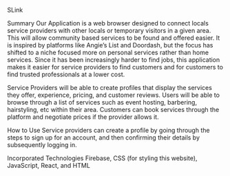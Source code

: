 SLink

Summary
Our Application is a web browser designed to connect locals service providers with other locals or temporary visitors in a given area. This will allow community based services to be found and offered easier. It is inspired by platforms like Angie’s List and Doordash, but the focus has shifted to a niche focused more on personal services rather than home services. Since it has been increasingly harder to find jobs, this application makes it easier for service providers to find customers and for customers to find trusted professionals at a lower cost.

Service Providers will be able to create profiles that display the services they offer, experience, pricing, and customer reviews. Users will be able to browse through a list of services such as event hosting, barbering, hairstyling, etc within their area. Customers can book services through the platform and negotiate prices if the provider allows it.

How to Use
Service providers can create a profile by going through the steps to sign up for an account, and then confirming their details by subsequently logging in.

Incorporated Technologies
Firebase, CSS (for styling this website), JavaScript, React, and HTML